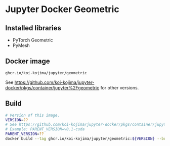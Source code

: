 # Jupyter Docker Geometric

## Installed libraries
* PyTorch Geometric
* PyMesh

## Docker image
`ghcr.io/koi-kojima/jupyter/geometric`

See https://github.com/koi-kojima/jupyter-docker/pkgs/container/jupyter%2Fgeometric for other versions.

## Build

```bash
# Version of this image.
VERSION=??
# See https://github.com/koi-kojima/jupyter-docker/pkgs/container/jupyter
# Example: PARENT_VERSION=v8.1-cuda
PARENT_VERSION=??
docker build --tag ghcr.io/koi-kojima/jupyter/geometric:${VERSION} --build-arg PARENT_VERSION=${PARENT_VERSION} .
```

